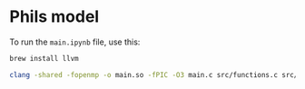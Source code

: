 # Phils model

To run the `main.ipynb` file, use this:

```sh
brew install llvm

clang -shared -fopenmp -o main.so -fPIC -O3 main.c src/functions.c src/activations.c src/loss.c src/init.c src/json.c src/adam.c src/forward.c src/backward.c
```
